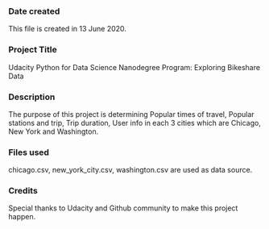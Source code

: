 ### Date created
This file is created in 13 June 2020.

### Project Title
Udacity Python for Data Science Nanodegree Program: Exploring Bikeshare Data

### Description
The purpose of this project is determining Popular times of travel, Popular stations and trip, Trip duration, User info in each 3 cities which are Chicago, New York and Washington.

### Files used
chicago.csv, new_york_city.csv, washington.csv are used as data source.

### Credits
Special thanks to Udacity and Github community to make this project happen.

